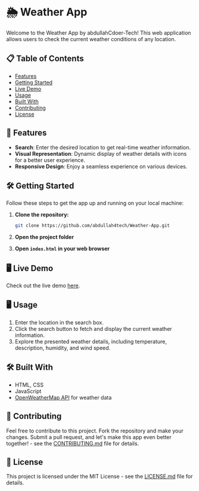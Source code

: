 # 🌦️ Weather App

Welcome to the Weather App by abdullahCdoer-Tech! This web application allows users to check the current weather conditions of any location.

## 📋 Table of Contents

- [Features](#🚀-features)
- [Getting Started](#🛠️-getting-started)
- [Live Demo](#🖥️-live-demo)
- [Usage](#🖥️-usage)
- [Built With](#🛠️-built-with)
- [Contributing](#🤝-contributing)
- [License](#📄-license)

## 🚀 Features

- **Search**: Enter the desired location to get real-time weather information.
- **Visual Representation**: Dynamic display of weather details with icons for a better user experience.
- **Responsive Design**: Enjoy a seamless experience on various devices.

## 🛠️ Getting Started

Follow these steps to get the app up and running on your local machine:

1. **Clone the repository:**

   ```bash
   git clone https://github.com/abdullah4tech/Weather-App.git
   ```

2. **Open the project folder**

3. **Open `index.html` in your web browser**

## 🖥️ Live Demo

Check out the live demo <a href="https://gogle.com" target="_blank">here</a>.

## 🖥️ Usage

1. Enter the location in the search box.
2. Click the search button to fetch and display the current weather information.
3. Explore the presented weather details, including temperature, description, humidity, and wind speed.

## 🛠️ Built With

- HTML, CSS
- JavaScript
- [OpenWeatherMap API](https://openweathermap.org/api) for weather data

## 🤝 Contributing

Feel free to contribute to this project. Fork the repository and make your changes. Submit a pull request, and let's make this app even better together! - see the [CONTRIBUTING.md](CONTRIBUTING.md) file for details.

## 📄 License

This project is licensed under the MIT License - see the [LICENSE.md](LICENSE.md) file for details.
